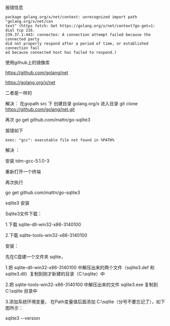 报错信息

```
package golang.org/x/net/context: unrecognized import path "golang.org/x/net/con                                                      text" (https fetch: Get https://golang.org/x/net/context?go-get=1: dial tcp 216.                                                      239.37.1:443: connectex: A connection attempt failed because the connected party                                                       did not properly respond after a period of time, or established connection fail                                                      ed because connected host has failed to respond.)

```

使用github上的镜像库


https://github.com/golang/net

https://golang.org/x/net

二者是一样的

解决：
在gopath src 下 创建目录
golang.org/x
进入目录
git clone https://github.com/golang/net.git


再次 go get github.com/mattn/go-sqlite3


报错如下
```
exec: "gcc": executable file not found in %PATH%
```

解决 ：

安装 tdm-gcc-5.1.0-3

重新打开一个终端


再次执行

go get github.com/mattn/go-sqlite3




sqlite3 安装

Sqlite3文件下载：

1.下载 sqlite-dll-win32-x86-3140100

2.下载 sqlite-tools-win32-x86-3140100

安装：

先在C盘建一个文件夹 sqlite，

1.把 sqlite-dll-win32-x86-3140100 中解压出来的两个文件（sqlite3.def 和 sqlite3.dll）复制到刚才新建的目录（C:\sqlite）中

2.把 sqlite-tools-win32-x86-3140100 中解压出来的文件 sqlite3.exe 复制到C:\sqlite 目录中

3.添加系统环境变量， 在Path变量值后面添加 C:\sqlite（分号不要忘记了），如下图所示：


sqlite3 --version














